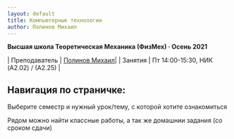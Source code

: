 ```yaml
---
layout: default
title: Компьютерные технологии
author: Полинов Михаил
---
```



**Высшая школа Теоретическая Механика (ФизМех) · Осень 2021**

| Преподаватель | [Полинов Михаил](https://vk.com/mike_poli)|
| Занятия   | Пт 14:00-15:30,  НИК (A2.02) / (А2.25) |


## Навигация по страничке:

Выберите семестр и нужный урок/тему, с которой хотите ознакомиться 

Рядом можно найти классные работы, а так же домашнии задания (со сроком сдачи)
